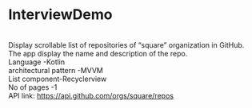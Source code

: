 # InterviewDemo
<br>Display scrollable list of repositories of “square” organization in GitHub.
<br>The app display the name and description of the repo. <br>Language -Kotlin 
<br>architectural pattern -MVVM
 <br>List component-Recyclerview 
<br>No of pages -1 
<br>API link: https://api.github.com/orgs/square/repos

